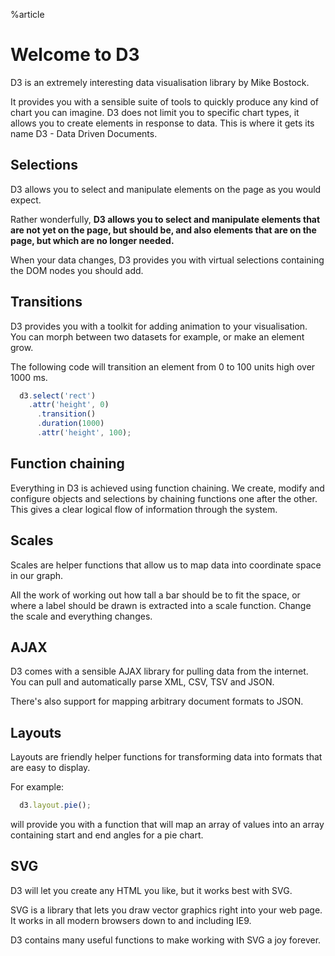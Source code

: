 %article


# Welcome to D3

D3 is an extremely interesting data visualisation library by Mike Bostock.

It provides you with a sensible suite of tools to quickly produce any kind of chart you can imagine. D3 does not limit you to specific chart types, it allows you to create elements in response to data. This is where it gets its name D3 - Data Driven Documents.

## Selections

D3 allows you to select and manipulate elements on the page as you would expect.

Rather wonderfully, **D3 allows you to select and manipulate elements that are not yet on the page, but should be, and also elements that are on the page, but which are no longer needed.**

When your data changes, D3 provides you with virtual selections containing the DOM nodes you should add.

## Transitions

D3 provides you with a toolkit for adding animation to your visualisation. You can morph between two datasets for example, or make an element grow.

The following code will transition an element from 0 to 100 units high over 1000 ms.

```js
  d3.select('rect')
    .attr('height', 0)
      .transition()
      .duration(1000)
      .attr('height', 100);
```





## Function chaining

Everything in D3 is achieved using function chaining. We create, modify and configure objects and selections by chaining functions one after the other. This gives a clear logical flow of information through the system.

## Scales

Scales are helper functions that allow us to map data into coordinate space in our graph.

All the work of working out how tall a bar should be to fit the space, or where a label should be drawn is extracted into a scale function. Change the scale and everything changes.

## AJAX

D3 comes with a sensible AJAX library for pulling data from the internet. You can pull and automatically parse XML, CSV, TSV and JSON.

There's also support for mapping arbitrary document formats to JSON.

## Layouts

Layouts are friendly helper functions for transforming data into formats that are easy to display.

For example:

```js
  d3.layout.pie();
```





will provide you with a function that will map an array of values into an array containing start and end angles for a pie chart.

## SVG

D3 will let you create any HTML you like, but it works best with SVG.

SVG is a library that lets you draw vector graphics right into your web page. It works in all modern browsers down to and including IE9.

D3 contains many useful functions to make working with SVG a joy forever.
